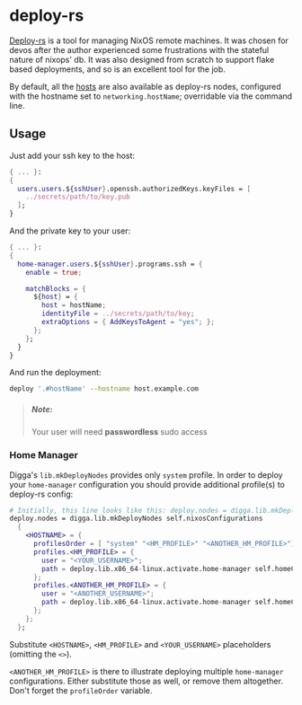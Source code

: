 # deploy-rs

[Deploy-rs][d-rs] is a tool for managing NixOS remote machines. It was
chosen for devos after the author experienced some frustrations with the
stateful nature of nixops' db. It was also designed from scratch to support
flake based deployments, and so is an excellent tool for the job.

By default, all the [hosts](../concepts/hosts.md) are also available as deploy-rs nodes,
configured with the hostname set to `networking.hostName`; overridable via
the command line.

## Usage

Just add your ssh key to the host:

```nix
{ ... }:
{
  users.users.${sshUser}.openssh.authorizedKeys.keyFiles = [
    ../secrets/path/to/key.pub
  ];
}
```

And the private key to your user:

```nix
{ ... }:
{
  home-manager.users.${sshUser}.programs.ssh = {
    enable = true;

    matchBlocks = {
      ${host} = {
        host = hostName;
        identityFile = ../secrets/path/to/key;
        extraOptions = { AddKeysToAgent = "yes"; };
      };
    };
  }
}
```

And run the deployment:

```sh
deploy '.#hostName' --hostname host.example.com
```

> ##### _Note:_
>
> Your user will need **passwordless** sudo access

### Home Manager

Digga's `lib.mkDeployNodes` provides only `system` profile.
In order to deploy your `home-manager` configuration you should provide additional profile(s) to deploy-rs config:

```nix
# Initially, this line looks like this: deploy.nodes = digga.lib.mkDeployNodes self.nixosConfigurations { };
deploy.nodes = digga.lib.mkDeployNodes self.nixosConfigurations
  {
    <HOSTNAME> = {
      profilesOrder = [ "system" "<HM_PROFILE>" "<ANOTHER_HM_PROFILE>"];
      profiles.<HM_PROFILE> = {
        user = "<YOUR_USERNAME>";
        path = deploy.lib.x86_64-linux.activate.home-manager self.homeConfigurationsPortable.x86_64-linux.<YOUR_USERNAME>;
      };
      profiles.<ANOTHER_HM_PROFILE> = {
        user = "<ANOTHER_USERNAME>";
        path = deploy.lib.x86_64-linux.activate.home-manager self.homeConfigurationsPortable.x86_64-linux.<ANOTHER_USERNAME>;
      };
    };
  };
```

Substitute `<HOSTNAME>`, `<HM_PROFILE>` and `<YOUR_USERNAME>` placeholders (omitting the `<>`).

`<ANOTHER_HM_PROFILE>` is there to illustrate deploying multiple `home-manager` configurations. Either substitute those as well,
or remove them altogether. Don't forget the `profileOrder` variable.

[d-rs]: https://github.com/serokell/deploy-rs
